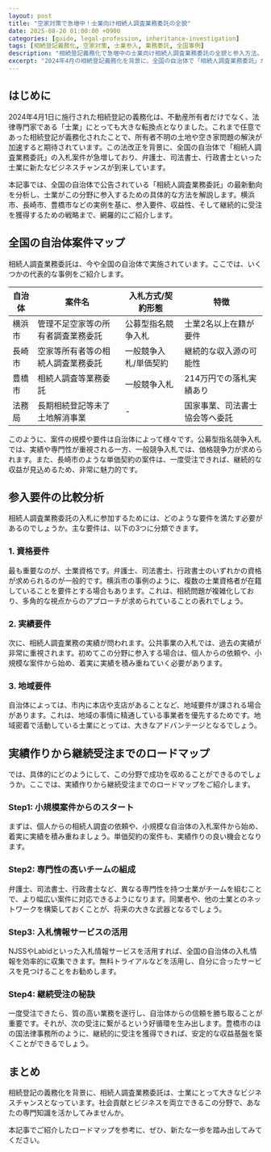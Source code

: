 ```yaml
---
layout: post
title: "空家対策で急増中！士業向け相続人調査業務委託の全貌"
date: 2025-08-20 01:00:00 +0900
categories: [guide, legal-profession, inheritance-investigation]
tags: [相続登記義務化, 空家対策, 士業参入, 業務委託, 全国事例]
description: "相続登記義務化で急増中の士業向け相続人調査業務委託の全貌と参入方法。横浜市、長崎市、豊橋市など全国の事例から参入要件と成功戦略を詳しく解説します。"
excerpt: "2024年4月の相続登記義務化を背景に、全国の自治体で「相続人調査業務委託」が急増。士業にとって新たなビジネスチャンスとなるこの分野の全貌を解説します。"
---
```


## はじめに

2024年4月1日に施行された相続登記の義務化は、不動産所有者だけでなく、法律専門家である「士業」にとっても大きな転換点となりました。これまで任意であった相続登記が義務化されたことで、所有者不明の土地や空き家問題の解決が加速すると期待されています。この法改正を背景に、全国の自治体で「相続人調査業務委託」の入札案件が急増しており、弁護士、司法書士、行政書士といった士業に新たなビジネスチャンスが到来しています。

本記事では、全国の自治体で公告されている「相続人調査業務委託」の最新動向を分析し、士業がこの分野に参入するための具体的な方法を解説します。横浜市、長崎市、豊橋市などの実例を基に、参入要件、収益性、そして継続的に受注を獲得するための戦略まで、網羅的にご紹介します。

## 全国の自治体案件マップ

相続人調査業務委託は、今や全国の自治体で実施されています。ここでは、いくつかの代表的な事例をご紹介します。

| 自治体 | 案件名 | 入札方式/契約形態 | 特徴 |
| --- | --- | --- | --- |
| 横浜市 | 管理不足空家等の所有者調査業務委託 | 公募型指名競争入札 | 士業2名以上在籍が要件 |
| 長崎市 | 空家等所有者等の相続人調査業務委託 | 一般競争入札/単価契約 | 継続的な収入源の可能性 |
| 豊橋市 | 相続人調査等業務委託 | 一般競争入札 | 214万円での落札実績あり |
| 法務局 | 長期相続登記等未了土地解消事業 | - | 国家事業、司法書士協会等へ委託 |

このように、案件の規模や要件は自治体によって様々です。公募型指名競争入札では、実績や専門性が重視される一方、一般競争入札では、価格競争力が求められます。また、長崎市のような単価契約の案件は、一度受注できれば、継続的な収益が見込めるため、非常に魅力的です。

## 参入要件の比較分析

相続人調査業務委託の入札に参加するためには、どのような要件を満たす必要があるのでしょうか。主な要件は、以下の3つに分類できます。

### 1. 資格要件

最も重要なのが、士業資格です。弁護士、司法書士、行政書士のいずれかの資格が求められるのが一般的です。横浜市の事例のように、複数の士業資格者が在籍していることを要件とする場合もあります。これは、相続問題が複雑化しており、多角的な視点からのアプローチが求められていることの表れでしょう。

### 2. 実績要件

次に、相続人調査業務の実績が問われます。公共事業の入札では、過去の実績が非常に重視されます。初めてこの分野に参入する場合は、個人からの依頼や、小規模な案件から始め、着実に実績を積み重ねていく必要があります。

### 3. 地域要件

自治体によっては、市内に本店や支店があることなど、地域要件が課される場合があります。これは、地域の事情に精通している事業者を優先するためです。地域密着で活動している士業にとっては、大きなアドバンテージとなるでしょう。

## 実績作りから継続受注までのロードマップ

では、具体的にどのようにして、この分野で成功を収めることができるのでしょうか。ここでは、実績作りから継続受注までのロードマップをご紹介します。

### Step1: 小規模案件からのスタート

まずは、個人からの相続人調査の依頼や、小規模な自治体の入札案件から始め、着実に実績を積み重ねましょう。単価契約の案件も、実績作りの良い機会となります。

### Step2: 専門性の高いチームの組成

弁護士、司法書士、行政書士など、異なる専門性を持つ士業がチームを組むことで、より幅広い案件に対応できるようになります。同業者や、他の士業とのネットワークを構築しておくことが、将来の大きな武器となるでしょう。

### Step3: 入札情報サービスの活用

NJSSやLabidといった入札情報サービスを活用すれば、全国の自治体の入札情報を効率的に収集できます。無料トライアルなどを活用し、自分に合ったサービスを見つけることをお勧めします。

### Step4: 継続受注の秘訣

一度受注できたら、質の高い業務を遂行し、自治体からの信頼を勝ち取ることが重要です。それが、次の受注に繋がるという好循環を生み出します。豊橋市のほの国法律事務所のように、継続的に受注を獲得できれば、安定的な収益基盤を築くことができるでしょう。

## まとめ

相続登記の義務化を背景に、相続人調査業務委託は、士業にとって大きなビジネスチャンスとなっています。社会貢献とビジネスを両立できるこの分野で、あなたの専門知識を活かしてみませんか。

本記事でご紹介したロードマップを参考に、ぜひ、新たな一歩を踏み出してみてください。

